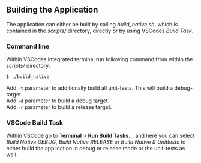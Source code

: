 ## Building the Application
The application can either be built by calling _build_native.sh_, which is contained in the _scripts/_ directory, directly or by using VSCodes _Build Task_.

### Command line
Within VSCodes integrated terminal run following command from within the _scripts/_ directory:  
```sh
$ ./build_native
```
Add `-t` parameter to additionally build all unit-tests. This will build a debug-target.   
Add `-d` parameter to build a debug target.  
Add `-r` parameter to build a release target.  

### VSCode Build Task
Within VSCode go to __Terminal__ > __Run Build Tasks...__ and here you can select _Build Native DEBUG_, _Build Native RELEASE_ or _Build Native & Unittests_ to either build the application in debug or release mode or the unit-tests as well.

